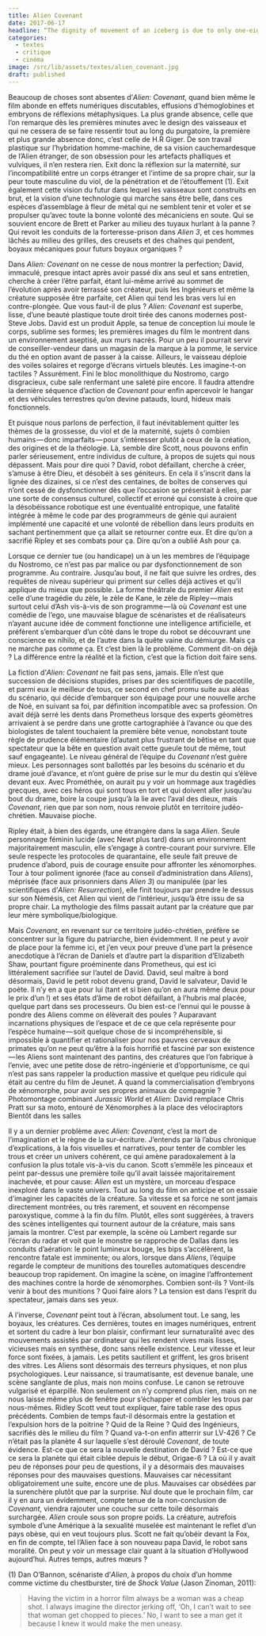 ```yaml
---
title: Alien Covenant
date: 2017-06-17
headline: “The dignity of movement of an iceberg is due to only one-eighth of it being above water.” 
categories:
  - textes
  - critique
  - cinéma
image: /src/lib/assets/textes/alien_covenant.jpg
draft: published
---
```


<script>
  import AlerteVieux from '$lib/components/AlerteVieux.svelte'
</script>

<AlerteVieux/>

Beaucoup de choses sont absentes d’*Alien: Covenant*, quand bien même le film abonde en effets numériques discutables, effusions d’hémoglobines et embryons de réflexions métaphysiques. La plus grande absence, celle que l’on remarque dès les premières minutes avec le design des vaisseaux et qui ne cessera de se faire ressentir tout au long du purgatoire, la première et plus grande absence donc, c’est celle de H.R Giger. De son travail plastique sur l’hybridation homme-machine, de sa vision cauchemardesque de l’Alien étranger, de son obsession pour les artefacts phalliques et vulviques, il n’en restera rien. Exit donc la réflexion sur la maternité, sur l’incompatibilité entre un corps étranger et l’intime de sa propre chair, sur la peur toute masculine du viol, de la pénétration et de l’étouffement (1). Exit également cette vision du futur dans lequel les vaisseaux sont construits en brut, et la vision d’une technologie qui marche sans être belle, dans ces espèces d’assemblage à fleur de métal qui ne semblent tenir et voler et se propulser qu’avec toute la bonne volonté des mécaniciens en soute. Qui se souvient encore de Brett et Parker au milieu des tuyaux hurlant à la panne ? Qui revoit les conduits de la forteresse-prison dans *Alien 3*, et ces hommes lâchés au milieu des grilles, des creusets et des chaînes qui pendent, boyaux mécaniques pour futurs boyaux organiques ?

Dans *Alien: Covenant* on ne cesse de nous montrer la perfection; David, immaculé, presque intact après avoir passé dix ans seul et sans entretien, cherche à créer l’être parfait, étant lui-même arrivé au sommet de l’évolution après avoir terrassé son créateur, puis les Ingénieurs et même la créature supposée être parfaite, cet Alien qui tend les bras vers lui en contre-plongée. Que vous faut-il de plus ? *Alien: Covenant* est superbe, lisse, d’une beauté plastique toute droit tirée des canons modernes post-Steve Jobs. David est un produit Apple, sa tenue de conception lui moule le corps, sublime ses formes; les premières images du film le montrent dans un environnement aseptisé, aux murs nacrés. Pour un peu il pourrait servir de conseiller-vendeur dans un magasin de la marque à la pomme, le service du thé en option avant de passer à la caisse. Ailleurs, le vaisseau déploie des voiles solaires et regorge d’écrans virtuels bleutés. Les imagine-t-on tactiles ? Assurément. Fini le bloc monolithique du Nostromo, cargo disgracieux, cube sale renfermant une saleté pire encore. Il faudra attendre la dernière séquence d’action de *Covenant* pour enfin apercevoir le hangar et des véhicules terrestres qu’on devine patauds, lourd, hideux mais fonctionnels.

Et puisque nous parlons de perfection, il faut inévitablement quitter les thèmes de la grossesse, du viol et de la maternité, sujets ô combien humains — donc imparfaits — pour s’intéresser plutôt à ceux de la création, des origines et de la théologie. Là, semble dire Scott, nous pouvons enfin parler sérieusement, entre individus de culture, à propos de sujets qui nous dépassent. Mais pour dire quoi ? David, robot défaillant, cherche à créer, s’amuse à être Dieu, et désobéit à ses géniteurs. En cela il s’inscrit dans la lignée des dizaines, si ce n’est des centaines, de boîtes de conserves qui n’ont cessé de dysfonctionner dès que l’occasion se présentait à elles, par une sorte de consensus culturel, collectif et erroné qui consiste à croire que la désobéissance robotique est une éventualité entropique, une fatalité intégrée à même le code par des programmeurs de génie qui auraient implémenté une capacité et une volonté de rébellion dans leurs produits en sachant pertinemment que ça allait se retourner contre eux. Et dire qu’on a sacrifié Ripley et ses combats pour ça. Dire qu’on a oublié Ash pour ça.

Lorsque ce dernier tue (ou handicape) un à un les membres de l’équipage du Nostromo, ce n’est pas par malice ou par dysfonctionnement de son programme. Au contraire. Jusqu’au bout, il ne fait que suivre les ordres, des requêtes de niveau supérieur qui priment sur celles déjà actives et qu’il applique du mieux que possible. La forme théâtrale du premier *Alien* est celle d’une tragédie du zèle, le zèle de Kane, le zèle de Ripley — mais surtout celui d’Ash vis-à-vis de son programme — là où *Covenant* est une comédie de l’ego, une mauvaise blague de scénaristes et de réalisateurs n’ayant aucune idée de comment fonctionne une intelligence artificielle, et préfèrent s’embarquer d’un côté dans le trope du robot se découvrant une conscience ex nihilo, et de l’autre dans la quête vaine du démiurge. Mais ça ne marche pas comme ça. Et c’est bien là le problème. Comment dit-on déjà ? La différence entre la réalité et la fiction, c’est que la fiction doit faire sens.

La fiction d’*Alien: Covenant* ne fait pas sens, jamais. Elle n’est que succession de décisions stupides, prises par des scientifiques de pacotille, et parmi eux le meilleur de tous, ce second en chef promu suite aux aléas du scénario, qui décide d’embarquer son équipage pour une nouvelle arche de Noé, en suivant sa foi, par définition incompatible avec sa profession. On avait déjà serré les dents dans Prometheus lorsque des experts géomètres arrivaient à se perdre dans une grotte cartographiée à l’avance ou que des biologistes de talent touchaient la première bête venue, nonobstant toute règle de prudence élémentaire (d’autant plus frustrant de bêtise en tant que spectateur que la bête en question avait cette gueule tout de même, tout sauf engageante). Le niveau général de l’équipe du *Covenant* n’est guère mieux. Les personnages sont ballottés par les besoins du scénario et du drame joué d’avance, et n’ont guère de prise sur le mur du destin qui s’élève devant eux. Avec Prométhée, on aurait pu y voir un hommage aux tragédies grecques, avec ces héros qui sont tous en tort et qui doivent aller jusqu’au bout du drame, boire la coupe jusqu’à la lie avec l’aval des dieux, mais *Covenant*, rien que par son nom, nous renvoie plutôt en territoire judéo-chrétien. Mauvaise pioche.

Ripley était, à bien des égards, une étrangère dans la saga *Alien*. Seule personnage féminin lucide (avec Newt plus tard) dans un environnement majoritairement masculin, elle s’engage à contre-courant pour survivre. Elle seule respecte les protocoles de quarantaine, elle seule fait preuve de prudence d’abord, puis de courage ensuite pour affronter les xénomorphes. Tour à tour poliment ignorée (face au conseil d’administration dans *Aliens*), méprisée (face aux prisonniers dans *Alien 3*) ou manipulée (par les scientifiques d’*Alien: Resurrection*), elle finit toujours par prendre le dessus sur son Némésis, cet Alien qui vient de l’intérieur, jusqu’à être issu de sa propre chair. La mythologie des films passait autant par la créature que par leur mère symbolique/biologique.

Mais *Covenant*, en revenant sur ce territoire judéo-chrétien, préfère se concentrer sur la figure du patriarche, bien évidemment. Il ne peut y avoir de place pour la femme ici, et j’en veux pour preuve d’une part la présence anecdotique à l’écran de Daniels et d’autre part la disparition d’Elizabeth Shaw, pourtant figure proéminente dans Prometheus, qui est ici littéralement sacrifiée sur l’autel de David. David, seul maître à bord désormais, David le petit robot devenu grand, David le salvateur, David le poète. Il n’y en a que pour lui (tant et si bien qu’on en aura même deux pour le prix d’un !) et ses états d’âme de robot défaillant, à l’hubris mal placée, quelque part dans ses processeurs. Ou bien est-ce l’ennui qui le pousse à pondre des Aliens comme on élèverait des poules ? Auparavant incarnations physiques de l’espace et de ce que cela représente pour l’espèce humaine — soit quelque chose de si incompréhensible, si impossible à quantifier et rationaliser pour nos pauvres cerveaux de primates qu’on ne peut qu’être à la fois horrifié et fasciné par son existence — les Aliens sont maintenant des pantins, des créatures que l’on fabrique à l’envie, avec une petite dose de rétro-ingénierie et d’opportunisme, ce qui n’est pas sans rappeler la production massive et quelque peu ridicule qui était au centre du film de Jeunet. A quand la commercialisation d’embryons de xénomorphe, pour avoir ses propres animaux de compagnie ?
Photomontage combinant *Jurassic World* et *Alien*: David remplace Chris Pratt sur sa moto, entouré de Xénomorphes à la place des vélociraptors
Bientôt dans les salles

Il y a un dernier problème avec *Alien: Covenant*, c’est la mort de l’imagination et le règne de la sur-écriture. J’entends par là l’abus chronique d’explications, à la fois visuelles et narratives, pour tenter de combler les trous et créer un univers cohérent, ce qui amène paradoxalement à la confusion la plus totale vis-à-vis du canon. Scott s’emmêle les pinceaux et peint par-dessus une première toile qu’il avait laissée majoritairement inachevée, et pour cause: *Alien* est un mystère, un morceau d’espace inexploré dans le vaste univers. Tout au long du film on anticipe et on essaie d’imaginer les capacités de la créature. Sa vitesse et sa force ne sont jamais directement montrées, ou très rarement, et souvent en récompense paroxystique, comme à la fin du film. Plutôt, elles sont suggérées, à travers des scènes intelligentes qui tournent autour de la créature, mais sans jamais la montrer. C’est par exemple, la scène où Lambert regarde sur l’écran du radar et voit que le monstre se rapproche de Dallas dans les conduits d’aération: le point lumineux bouge, les bips s’accélèrent, la rencontre fatale est imminente; ou alors, lorsque dans *Aliens*, l’équipe regarde le compteur de munitions des tourelles automatiques descendre beaucoup trop rapidement. On imagine la scène, on imagine l’affrontement des machines contre la horde de xénomorphes. Combien sont-ils ? Vont-ils venir à bout des munitions ? Quoi faire alors ? La tension est dans l’esprit du spectateur, jamais dans ses yeux.

A l’inverse, *Covenant* peint tout à l’écran, absolument tout. Le sang, les boyaux, les créatures. Ces dernières, toutes en images numériques, entrent et sortent du cadre à leur bon plaisir, confirmant leur surnaturalité avec des mouvements assistés par ordinateur qui les rendent vives mais lisses, vicieuses mais en synthèse, donc sans réelle existence. Leur vitesse et leur force sont fixées, à jamais. Les petits sautillent et griffent, les gros brisent des vitres. Les Aliens sont désormais des terreurs physiques, et non plus psychologiques. Leur naissance, si traumatisante, est devenue banale, une scène sanglante de plus, mais non moins confuse. Le canon se retrouve vulgarisé et éparpillé. Non seulement on n’y comprend plus rien, mais on ne nous laisse même plus de fenêtre pour s’échapper et combler les trous par nous-mêmes. Ridley Scott veut tout expliquer, faire table rase des opus précédents. Combien de temps faut-il désormais entre la gestation et l’expulsion hors de la poitrine ? Quid de la Reine ? Quid des Ingénieurs, sacrifiés dès le milieu du film ? Quand va-t-on enfin atterrir sur LV-426 ? Ce n’était pas la planète 4 sur laquelle s’est déroulé *Covenant*, de toute évidence. Est-ce que ce sera la nouvelle destination de David ? Est-ce que ce sera la planète qui était ciblée depuis le début, Origae-6 ? Là où il y avait peu de réponses pour peu de questions, il y a désormais des mauvaises réponses pour des mauvaises questions. Mauvaises car nécessitant obligatoirement une suite, encore une de plus. Mauvaises car obsédées par la surenchère plutôt que par la surprise. Nul doute que le prochain film, car il y en aura un évidemment, compte tenue de la non-conclusion de *Covenant*, viendra rajouter une couche sur cette toile désormais surchargée. *Alien* croule sous son propre poids. La créature, autrefois symbole d’une Amérique à la sexualité muselée est maintenant le reflet d’un pays obèse, qui en veut toujours plus. Scott ne fait qu’obéir devant la Fox, en fin de compte, tel l’Alien face à son nouveau papa David, le robot sans moralité. On peut y voir un message clair quant à la situation d’Hollywood aujourd’hui. Autres temps, autres mœurs ?

(1) Dan O’Bannon, scénariste d’*Alien*, à propos du choix d’un homme comme victime du chestburster, tiré de *Shock Value* (Jason Zinoman, 2011):

> Having the victim in a horror film always be a woman was a cheap shot. I always imagine the director jerking off, ‘Oh, I can’t wait to see that woman get chopped to pieces.’ No, I want to see a man get it because I knew it would make the men uneasy. 